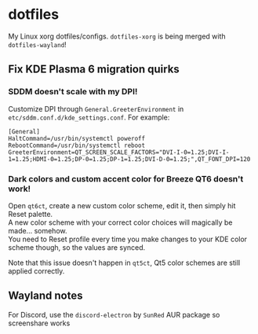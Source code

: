 # dotfiles

My Linux xorg dotfiles/configs. `dotfiles-xorg` is being merged with `dotfiles-wayland`!

## Fix KDE Plasma 6 migration quirks

### SDDM doesn't scale with my DPI!

Customize DPI through `General.GreeterEnvironment` in `etc/sddm.conf.d/kde_settings.conf`. For example:

```
[General]
HaltCommand=/usr/bin/systemctl poweroff
RebootCommand=/usr/bin/systemctl reboot
GreeterEnvironment=QT_SCREEN_SCALE_FACTORS="DVI-I-0=1.25;DVI-I-1=1.25;HDMI-0=1.25;DP-0=1.25;DP-1=1.25;DVI-D-0=1.25;",QT_FONT_DPI=120
```

### Dark colors and custom accent color for Breeze QT6 doesn't work!

Open `qt6ct`, create a new custom color scheme, edit it, then simply hit Reset palette.  
A new color scheme with your correct color choices will magically be made... somehow.  
You need to Reset profile every time you make changes to your KDE color scheme though, so the values are synced.

Note that this issue doesn't happen in `qt5ct`, Qt5 color schemes are still applied correctly.

## Wayland notes

For Discord, use the `discord-electron` by `SunRed` AUR package so screenshare works
